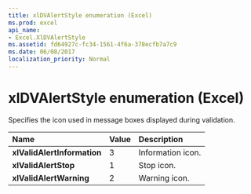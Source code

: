 ```yaml
---
title: xlDVAlertStyle enumeration (Excel)
ms.prod: excel
api_name:
- Excel.XlDVAlertStyle
ms.assetid: fd64927c-fc34-1561-4f6a-378ecfb7a7c9
ms.date: 06/08/2017
localization_priority: Normal
---
```



# xlDVAlertStyle enumeration (Excel)

Specifies the icon used in message boxes displayed during validation.



|Name|Value|Description|
|:-----|:-----|:-----|
| **xlValidAlertInformation**|3|Information icon.|
| **xlValidAlertStop**|1|Stop icon.|
| **xlValidAlertWarning**|2|Warning icon.|


